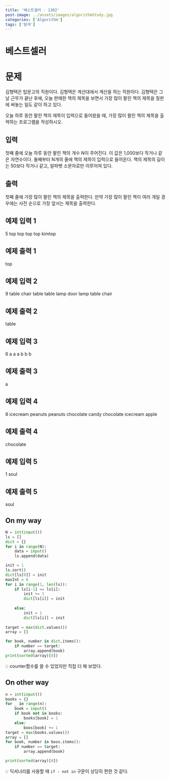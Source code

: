 ```yaml
---
title: '베스트셀러 - 1302'
post-image: ../assets/images/algorithmStudy.jpg
categories: ['Algorithm']
tags: ['탐색']
---
```

# 베스트셀러 
# 문제
김형택은 탑문고의 직원이다. 김형택은 계산대에서 계산을 하는 직원이다. 김형택은 그날 근무가 끝난 후에, 오늘 판매한 책의 제목을 보면서 가장 많이 팔린 책의 제목을 칠판에 써놓는 일도 같이 하고 있다.

오늘 하루 동안 팔린 책의 제목이 입력으로 들어왔을 때, 가장 많이 팔린 책의 제목을 출력하는 프로그램을 작성하시오.

## 입력
첫째 줄에 오늘 하루 동안 팔린 책의 개수 N이 주어진다. 이 값은 1,000보다 작거나 같은 자연수이다. 둘째부터 N개의 줄에 책의 제목이 입력으로 들어온다. 책의 제목의 길이는 50보다 작거나 같고, 알파벳 소문자로만 이루어져 있다.

## 출력
첫째 줄에 가장 많이 팔린 책의 제목을 출력한다. 만약 가장 많이 팔린 책이 여러 개일 경우에는 사전 순으로 가장 앞서는 제목을 출력한다.

## 예제 입력 1
5
top
top
top
top
kimtop
## 예제 출력 1
top
## 예제 입력 2
9
table
chair
table
table
lamp
door
lamp
table
chair
## 예제 출력 2
table
## 예제 입력 3
6
a
a
a
b
b
b
## 예제 출력 3
a
## 예제 입력 4
8
icecream
peanuts
peanuts
chocolate
candy
chocolate
icecream
apple
## 예제 출력 4
chocolate
## 예제 입력 5
1
soul
## 예제 출력 5
soul


## On my way

```python
N = int(input())
ls = []
dict = {}
for i in range(N):
    data = input()
    ls.append(data)

init = 1
ls.sort()
dict[ls[0]] = init
maxInt = 0
for i in range(1, len(ls)):
    if ls[i-1] == ls[i]:
        init += 1
        dict[ls[i]] = init
        
    else:
        init = 1
        dict[ls[i]] = init
        
target = max(dict.values())
array = []

for book, number in dict.items():
    if number == target:
        array.append(book)
print(sorted(array)[0])

```
💡 counter함수를 쓸 수 있었지만 직접 더 해 보았다.

## On other way
```python
n = int(input())
books = {}
for _ in range(n):
    book = input()
    if book not in books:
        books[book] = 1
    else:
        boos[book] += 1
target = max(books.values())
array = []
for book, number in boos.items():
    if number == target:
        array.append(book)

print(sorted(array)[0])
```
💡 딕셔너리를 사용할 때 `if - not in` 구문이 상당히 편한 것 같다.